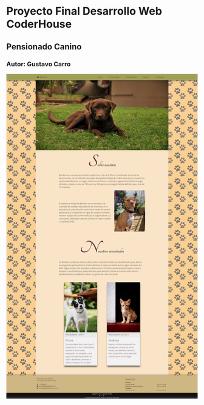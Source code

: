 # Proyecto Final Desarrollo Web CoderHouse 
## Pensionado Canino
### Autor: Gustavo Carro
![](https://github.com/Gustyp/Pensionado_canino_Gustavo_Carro/blob/main/assets/images/screenshot.png)
